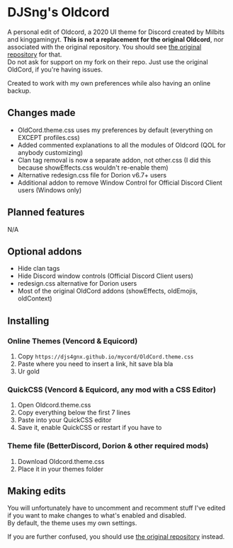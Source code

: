 # DJSng's Oldcord
A personal edit of Oldcord, a 2020 UI theme for Discord created by Milbits and kinggamingyt.
**This is not a replacement for the original Oldcord**, nor associated with the original repository. You should see [the original repository](https://github.com/milbits/oldcord) for that.  
Do not ask for support on my fork on their repo. Just use the original OldCord, if you're having issues.  

Created to work with my own preferences while also having an online backup.

## Changes made
- OldCord.theme.css uses my preferences by default (everything on EXCEPT profiles.css)  
- Added commented explanations to all the modules of Oldcord (QOL for anybody customizing)  
- Clan tag removal is now a separate addon, not other.css (I did this because showEffects.css wouldn't re-enable them)  
- Alternative redesign.css file for Dorion v6.7+ users  
- Additional addon to remove Window Control for Official Discord Client users (Windows only)  


## Planned features
N/A

## Optional addons
- Hide clan tags  
- Hide Discord window controls (Official Discord Client users)  
- redesign.css alternative for Dorion users  
- Most of the original OldCord addons (showEffects, oldEmojis, oldContext)

## Installing
### Online Themes (Vencord & Equicord)
1. Copy `https://djs4gnx.github.io/mycord/OldCord.theme.css`
2. Paste where you need to insert a link, hit save bla bla
3. Ur gold

### QuickCSS (Vencord & Equicord, any mod with a CSS Editor)
1. Open Oldcord.theme.css
2. Copy everything below the first 7 lines
3. Paste into your QuickCSS editor
4. Save it, enable QuickCSS or restart if you have to  

### Theme file (BetterDiscord, Dorion & other required mods)
1. Download Oldcord.theme.css
2. Place it in your themes folder

## Making edits
You will unfortunately have to uncomment and recomment stuff I've edited if you want to make changes to what's enabled and disabled.   
By default, the theme uses my own settings.

If you are further confused, you should use [the original repository](https://github.com/milbits/oldcord) instead.
